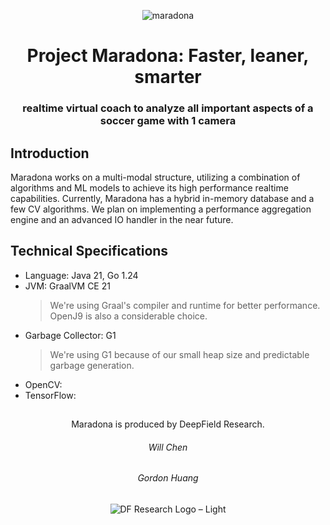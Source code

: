 <div align="center">

![maradona](https://github.com/user-attachments/assets/42df8955-1842-4086-afab-e360a19a19c3)

Project Maradona: Faster, leaner, smarter
=========================================
### realtime virtual coach to analyze all important aspects of a soccer game with 1 camera
<div align="left">

## Introduction

Maradona works on a multi-modal structure, utilizing a combination of algorithms and ML models to achieve its high performance realtime capabilities. Currently, Maradona has a hybrid in-memory database and a few CV algorithms. We plan on implementing a performance aggregation engine and an advanced IO handler in the near future. 



## Technical Specifications
- Language: Java 21, Go 1.24
- JVM: GraalVM CE 21
  > We're using Graal's compiler and runtime for better performance. OpenJ9 is also a considerable choice. 
- Garbage Collector: G1
  > We're using G1 because of our small heap size and predictable garbage generation. 
- OpenCV:
- TensorFlow: 

## 
<div align="center">
Maradona is produced by DeepField Research. 

###### Will Chen
###### Gordon Huang
  
![DF Research Logo – Light](https://github.com/user-attachments/assets/4b31ed76-920b-4e30-bad8-ce4bea106a65)
